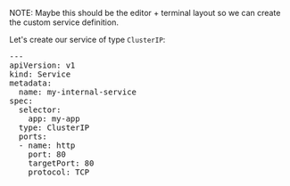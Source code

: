 NOTE: Maybe this should be the editor + terminal layout so we can create the custom service definition.

Let's create our service of type `ClusterIP`: 

<pre class="file" data-filename="my-svc.yaml" data-target="replace">---
apiVersion: v1
kind: Service
metadata:
  name: my-internal-service
spec:
  selector:
    app: my-app
  type: ClusterIP
  ports:
  - name: http
    port: 80
    targetPort: 80
    protocol: TCP
</pre>